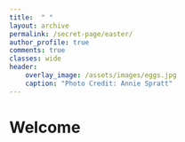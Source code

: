 ```yaml
---
title:  " "
layout: archive
permalink: /secret-page/easter/
author_profile: true
comments: true
classes: wide
header:
    overlay_image: /assets/images/eggs.jpg
    caption: "Photo Credit: Annie Spratt"
---
```


# Welcome